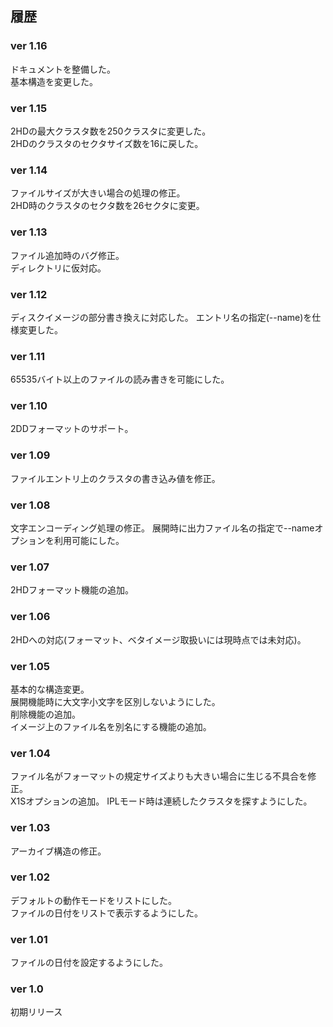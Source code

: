 
## 履歴
### ver 1.16
ドキュメントを整備した。  
基本構造を変更した。

### ver 1.15
2HDの最大クラスタ数を250クラスタに変更した。  
2HDのクラスタのセクタサイズ数を16に戻した。

### ver 1.14
ファイルサイズが大きい場合の処理の修正。  
2HD時のクラスタのセクタ数を26セクタに変更。

### ver 1.13
ファイル追加時のバグ修正。  
ディレクトリに仮対応。

### ver 1.12
ディスクイメージの部分書き換えに対応した。
エントリ名の指定(--name)を仕様変更した。

### ver 1.11
65535バイト以上のファイルの読み書きを可能にした。

### ver 1.10
2DDフォーマットのサポート。

### ver 1.09
ファイルエントリ上のクラスタの書き込み値を修正。

### ver 1.08
文字エンコーディング処理の修正。
展開時に出力ファイル名の指定で--nameオプションを利用可能にした。


### ver 1.07
2HDフォーマット機能の追加。

### ver 1.06
2HDへの対応(フォーマット、ベタイメージ取扱いには現時点では未対応)。

### ver 1.05
基本的な構造変更。  
展開機能時に大文字小文字を区別しないようにした。  
削除機能の追加。  
イメージ上のファイル名を別名にする機能の追加。

### ver 1.04
ファイル名がフォーマットの規定サイズよりも大きい場合に生じる不具合を修正。  
X1Sオプションの追加。
IPLモード時は連続したクラスタを探すようにした。

### ver 1.03
アーカイブ構造の修正。  

### ver 1.02
デフォルトの動作モードをリストにした。  
ファイルの日付をリストで表示するようにした。

### ver 1.01
ファイルの日付を設定するようにした。

### ver 1.0
初期リリース
